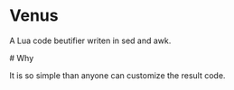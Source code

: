 # Venus

A Lua code beutifier writen in sed and awk.

# Why

It is so simple than anyone can customize the result code.
